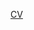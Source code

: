 [CV]([https://github.com/jiieunshin/jiieunshin/blob/main/Shin_Jieun_CV.pdf](https://jiieunshin.notion.site/CV-f0ddd6ac954f427692459d263ba51681?pvs=4)https://jiieunshin.notion.site/CV-f0ddd6ac954f427692459d263ba51681?pvs=4)
